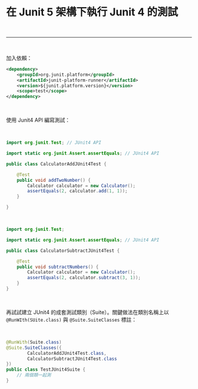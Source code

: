 # 在 Junit 5 架構下執行 Junit 4 的測試

<br>

---

<br>

加入依賴：

```xml
<dependency>
    <groupId>org.junit.platform</groupId>
    <artifactId>junit-platform-runner</artifactId>
    <version>${junit.platform.version}</version>
    <scope>test</scope>
</dependency>
```

<br>

使用 Junit4 API 編寫測試：

<br>

```java
import org.junit.Test; // JUnit4 API

import static org.junit.Assert.assertEquals; // JUnit4 API

public class CalculatorAddJUnit4Test {

    @Test
    public void addTwoNumber() {
        Calculator calculator = new Calculator();
        assertEquals(2, calculator.add(1, 1));
    }

}
```

<br>

```java
import org.junit.Test;

import static org.junit.Assert.assertEquals; // JUnit4 API

public class CalculatorSubtractJUnit4Test {

    @Test
    public void subtractNumbers() {
        Calculator calculator = new Calculator();
        assertEquals(2, calculator.subtract(3, 1));
    }
}
```

<br>

再試試建立 JUnit4 的成套測試類別（Suite）。關鍵做法在類別名稱上以 `@RunWIth(SUite.class)` 與 `@Suite.SuiteClasses` 標註：

<br>

```java
@RunWith(Suite.class)
@Suite.SuiteClasses({
        CalculatorAddJUnit4Test.class,
        CalculatorSubtractJUnit4Test.class
})
public class TestJUnit4Suite {
    // 兩個類一起測
}
```

<br>
